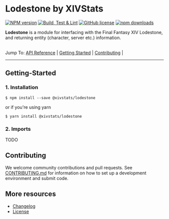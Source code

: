 # Lodestone by XIVStats

[![NPM version](https://badge.fury.io/js/%40xivstats%2Flodestone.svg)](https://www.npmjs.com/package/@xivstats/lodestone)
[![Build, Test & Lint](https://github.com/XIVStats/lodestone/actions/workflows/build.yml/badge.svg)](https://github.com/XIVStats/lodestone/actions/workflows/build.yml)
[![GitHub license](https://img.shields.io/badge/license-MIT-blue.svg)](https://raw.githubusercontent.com/xivstats/lodestone/main/LICENSE)
[![npm downloads](https://img.shields.io/npm/dm/%40xivstats%2Flodestone.svg)](https://www.npmjs.com/package/%40xivstats%2Flodestone)

**Lodestone** is a module for interfacing with the Final Fantasy XIV Lodestone, and returning entity (character, server etc.) information.

\
Jump To:
[API Reference](docs/API.md) |
[Getting Started](#getting-started) |
[Contributing](#contributing) |

-------

## Getting-Started

### 1. Installation

```shell
$ npm install --save @xivstats/lodestone
```

or if you're using yarn

```shell
$ yarn install @xivstats/lodestone
```

### 2. Imports

TODO

## Contributing

We welcome community contributions and pull requests. See
[CONTRIBUTING.md](./CONTRIBUTING.md) for information on how to set up a development
environment and submit code.

## More resources
* [Changelog](./CHANGELOG.md)
* [License](./LICENSE)

